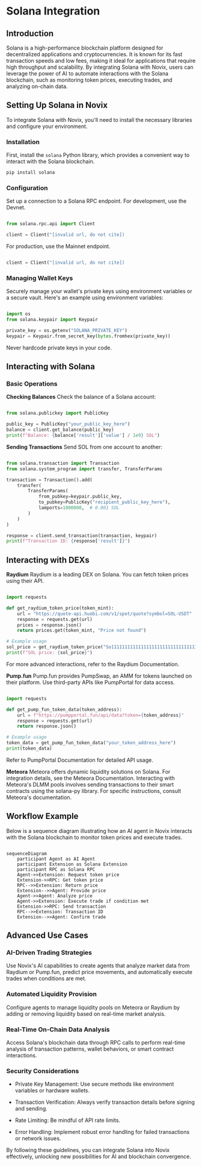 # Solana Integration

## Introduction

Solana is a high-performance blockchain platform designed for decentralized applications and cryptocurrencies. It is known for its fast transaction speeds and low fees, making it ideal for applications that require high throughput and scalability. By integrating Solana with Novix, users can leverage the power of AI to automate interactions with the Solana blockchain, such as monitoring token prices, executing trades, and analyzing on-chain data.

## Setting Up Solana in Novix

To integrate Solana with Novix, you'll need to install the necessary libraries and configure your environment.

### Installation

First, install the `solana` Python library, which provides a convenient way to interact with the Solana blockchain.

```bash
pip install solana
```
### Configuration
Set up a connection to a Solana RPC endpoint. For development, use the Devnet.
```python

from solana.rpc.api import Client

client = Client("[invalid url, do not cite])
```
For production, use the Mainnet endpoint.
```python

client = Client("[invalid url, do not cite])
```
### Managing Wallet Keys
Securely manage your wallet's private keys using environment variables or a secure vault. Here's an example using environment variables:
```python

import os
from solana.keypair import Keypair

private_key = os.getenv("SOLANA_PRIVATE_KEY")
keypair = Keypair.from_secret_key(bytes.fromhex(private_key))
```
Never hardcode private keys in your code.
## Interacting with Solana
### Basic Operations
**Checking Balances**
Check the balance of a Solana account:
```python

from solana.publickey import PublicKey

public_key = PublicKey("your_public_key_here")
balance = client.get_balance(public_key)
print(f"Balance: {balance['result']['value'] / 1e9} SOL")
```
**Sending Transactions**
Send SOL from one account to another:
```python

from solana.transaction import Transaction
from solana.system_program import transfer, TransferParams

transaction = Transaction().add(
    transfer(
        TransferParams(
            from_pubkey=keypair.public_key,
            to_pubkey=PublicKey("recipient_public_key_here"),
            lamports=1000000,  # 0.001 SOL
        )
    )
)

response = client.send_transaction(transaction, keypair)
print(f"Transaction ID: {response['result']}")
```
## Interacting with DEXs
**Raydium**
Raydium is a leading DEX on Solana. You can fetch token prices using their API.
```python

import requests

def get_raydium_token_price(token_mint):
    url = "https://quote-api.huobi.com/v1/spot/quote?symbol=SOL-USDT"
    response = requests.get(url)
    prices = response.json()
    return prices.get(token_mint, "Price not found")

# Example usage
sol_price = get_raydium_token_price("So11111111111111111111111111111111111111112")  # SOL mint address
print(f"SOL price: {sol_price}")
```
For more advanced interactions, refer to the Raydium Documentation.

**Pump.fun**
Pump.fun provides PumpSwap, an AMM for tokens launched on their platform. Use third-party APIs like PumpPortal for data access.
```python

import requests

def get_pump_fun_token_data(token_address):
    url = f"https://pumpportal.fun/api/data?token={token_address}"
    response = requests.get(url)
    return response.json()

# Example usage
token_data = get_pump_fun_token_data("your_token_address_here")
print(token_data)
```
Refer to PumpPortal Documentation for detailed API usage.

**Meteora**
Meteora offers dynamic liquidity solutions on Solana. For integration details, see the Meteora Documentation.
Interacting with Meteora's DLMM pools involves sending transactions to their smart contracts using the solana-py library. For specific instructions, consult Meteora's documentation.

## Workflow Example
Below is a sequence diagram illustrating how an AI agent in Novix interacts with the Solana blockchain to monitor token prices and execute trades.
```mermaid

sequenceDiagram
    participant Agent as AI Agent
    participant Extension as Solana Extension
    participant RPC as Solana RPC
    Agent->>Extension: Request token price
    Extension->>RPC: Get token price
    RPC-->>Extension: Return price
    Extension-->>Agent: Provide price
    Agent->>Agent: Analyze price
    Agent->>Extension: Execute trade if condition met
    Extension->>RPC: Send transaction
    RPC-->>Extension: Transaction ID
    Extension-->>Agent: Confirm trade
```
## Advanced Use Cases
### AI-Driven Trading Strategies
Use Novix's AI capabilities to create agents that analyze market data from Raydium or Pump.fun, predict price movements, and automatically execute trades when conditions are met.
### Automated Liquidity Provision
Configure agents to manage liquidity pools on Meteora or Raydium by adding or removing liquidity based on real-time market analysis.
### Real-Time On-Chain Data Analysis
Access Solana's blockchain data through RPC calls to perform real-time analysis of transaction patterns, wallet behaviors, or smart contract interactions.
### Security Considerations
- Private Key Management: Use secure methods like environment variables or hardware wallets.

- Transaction Verification: Always verify transaction details before signing and sending.

- Rate Limiting: Be mindful of API rate limits.

- Error Handling: Implement robust error handling for failed transactions or network issues.

By following these guidelines, you can integrate Solana into Novix effectively, unlocking new possibilities for AI and blockchain convergence.

